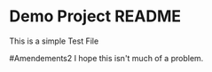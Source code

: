 # Demo Project README

This is a simple Test File

#Amendements2
I hope this isn't much of a problem.